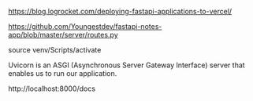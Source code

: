 https://blog.logrocket.com/deploying-fastapi-applications-to-vercel/

https://github.com/Youngestdev/fastapi-notes-app/blob/master/server/routes.py

source venv/Scripts/activate

Uvicorn is an ASGI (Asynchronous Server Gateway Interface) server that enables us to run our application.

http://localhost:8000/docs